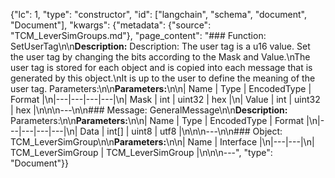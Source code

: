 {"lc": 1, "type": "constructor", "id": ["langchain", "schema", "document", "Document"], "kwargs": {"metadata": {"source": "TCM_LeverSimGroups.md"}, "page_content": "### Function: SetUserTag\n\n**Description:** Description: The user tag is a u16 value. Set the user tag by changing the bits according to the Mask and Value.\nThe user tag is stored for each object and is copied into each message that is generated by this object.\nIt is up to the user to define the meaning of the user tag. Parameters:\n\n**Parameters:**\n\n| Name | Type | EncodedType | Format |\n|---|---|---|---|\n| Mask | int | uint32 | hex |\n| Value | int | uint32 | hex |\n\n\n---\n\n### Message: GeneralMessage\n\n**Description:** Parameters:\n\n**Parameters:**\n\n| Name | Type | EncodedType | Format |\n|---|---|---|---|\n| Data | int[] | uint8 | utf8 |\n\n\n---\n\n### Object: TCM_LeverSimGroup\n\n**Parameters:**\n\n| Name | Interface |\n|---|---|\n| TCM_LeverSimGroup | TCM_LeverSimGroup |\n\n\n---", "type": "Document"}}